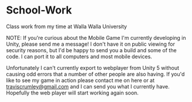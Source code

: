 School-Work
===========

Class work from my time at Walla Walla University

NOTE: If you're curious about the Mobile Game I'm currently developing in Unity, please send me a message! I don't have it on public viewing for security reasons, but I'd be happy to send you a build and some of the code. I can port it to all computers and most mobile devices. 

Unfortunately I can't currently export to webplayer from Unity 5 without causing odd errors that a number of other people are also having. If you'd like to see my game in action please contact me on here or at traviscrumley@gmail.com and I can send you what I currently have. Hopefully the web player will start working again soon.
